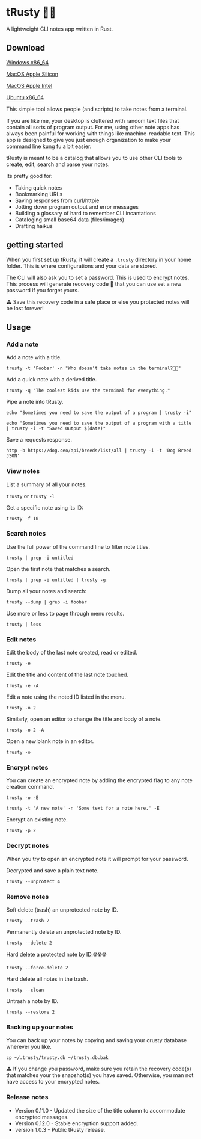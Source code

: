 # tRusty 🦀📝
A lightweight CLI notes app written in Rust.

## Download
[Windows x86_64](https://rsims2.com/downloads/crusty-0.8.2-win64.zip)

[MacOS Apple Silicon](https://rsims2.com/downloads/crusty-0.8.2-macos.zip)

[MacOS Apple Intel](https://rsims2.com/downloads/crusty-0.8.2-macos-intel.zip)

[Ubuntu x86_64](https://rsims2.com/downloads/crusty-0.8.2-ubuntu.zip)

This simple tool allows people (and scripts) to take notes from a terminal.

If you are like me, your desktop is cluttered with random text files that contain all sorts of program output. 
For me, using other note apps has always been painful for working with things like machine-readable text.
This app is designed to give you just enough organization to make your command line kung fu a bit easier.

tRusty is meant to be a catalog that allows you to use other CLI tools to create, edit, search and parse your notes.

Its pretty good for:

* Taking quick notes
* Bookmarking URLs
* Saving responses from curl/httpie
* Jotting down program output and error messages
* Building a glossary of hard to remember CLI incantations
* Cataloging small base64 data (files/images)
* Drafting haikus

## getting started

When you first set up tRusty, it will create a `.trusty` directory in your home folder.
This is where configurations and your data are stored.

The CLI will also ask you to set a password.  This is used to encrypt notes.
This process will generate recovery code 🛟 that you can use set a new password if you forget yours.

⚠️ Save this recovery code in a safe place or else you protected notes will be lost forever!

## Usage

### Add a note

Add a note with a title.

`trusty -t 'Foobar' -n "Who doesn't take notes in the terminal?🤷🏾"`

Add a quick note with a derived title.

`trusty -q "The coolest kids use the terminal for everything."`

Pipe a note into tRusty.

`echo "Sometimes you need to save the output of a program | trusty -i"`

```
echo "Sometimes you need to save the output of a program with a title | trusty -i -t "Saved Output $(date)"
```

Save a requests response.

`http -b https://dog.ceo/api/breeds/list/all | trusty -i -t 'Dog Breed JSON'`


### View notes

List a summary of all your notes.

`trusty` or `trusty -l`

Get a specific note using its ID:

`trusty -f 10`

### Search notes

Use the full power of the command line to filter note titles.

`trusty | grep -i untitled`

Open the first note that matches a search.

`trusty | grep -i untitled | trusty -g`

Dump all your notes and search:

`trusty --dump | grep -i foobar`

Use more or less to page through menu results.

`trusty | less`

### Edit notes

Edit the body of the last note created, read or edited.

`trusty -e`

Edit the title and content of the last note touched.

`trusty -e -A`

Edit a note using the noted ID listed in the menu.

`trusty -o 2`

Similarly, open an editor to change the title and body of a note.

`trusty -o 2 -A`

Open a new blank note in an editor.

`trusty -o`

### Encrypt notes

You can create an encrypted note by adding the encrypted flag to any note creation command.

`trusty -o -E`

`trusty -t 'A new note' -n 'Some text for a note here.' -E`

Encrypt an existing note.

`trusty -p 2`

### Decrypt notes

When you try to open an encrypted note it will prompt for your password.

Decrypted and save a plain text note.

`trusty --unprotect 4`

### Remove notes

Soft delete (trash) an unprotected note by ID.

`trusty --trash 2`

Permanently delete an unprotected note by ID.

`trusty --delete 2`

Hard delete a protected note by ID.☢️☢️☢️ 

`trusty --force-delete 2`

Hard delete all notes in the trash.

`trusty --clean`

Untrash a note by ID.

`trusty --restore 2`

### Backing up your notes

You can back up your notes by copying and saving your crusty database wherever you like.

`cp ~/.trusty/trusty.db ~/trusty.db.bak`

⚠️ If you change you password, make sure you retain the recovery code(s) that matches your the snapshot(s) you have saved.
Otherwise, you man not have access to your encrypted notes.

### Release notes

* Version 0.11.0 - Updated the size of the title column to accommodate encrypted messages.
* Version 0.12.0 - Stable encryption support added.
* version 1.0.3 - Public tRusty release.
